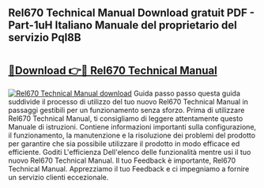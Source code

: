 ## Rel670 Technical Manual Download gratuit PDF - Part-1uH Italiano Manuale del proprietario del servizio PqI8B

# <h2><a href="http://dfelhz1.blite.top/?on=Rel670+Technical+Manual">🔗Download 👉🔴 Rel670 Technical Manual</a></h2>

[![Rel670 Technical Manual download](https://i.imgur.com/lujVjoI.png)](http://dfelhz1.blite.top/?on=Rel670+Technical+Manual)
Guida passo passo questa guida suddivide il processo di utilizzo del tuo nuovo Rel670 Technical Manual in passaggi gestibili per un funzionamento senza sforzo. Prima di utilizzare Rel670 Technical Manual, ti consigliamo di leggere attentamente questo Manuale di istruzioni. Contiene informazioni importanti sulla configurazione, il funzionamento, la manutenzione e la risoluzione dei problemi del prodotto per garantire che sia possibile utilizzare il prodotto in modo efficace ed efficiente. Goditi L'efficienza Dell'elenco delle funzionalità mentre usi il tuo nuovo Rel670 Technical Manual. Il tuo Feedback è importante, Rel670 Technical Manual. Apprezziamo il tuo Feedback e ci impegniamo a fornire un servizio clienti eccezionale.
